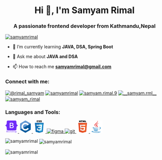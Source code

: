 <h1 align="center">Hi 👋, I'm Samyam Rimal</h1>
<h3 align="center">A passionate frontend developer from Kathmandu,Nepal</h3>

<p align="left"> <a href="https://github.com/ryo-ma/github-profile-trophy"><img src="https://github-profile-trophy.vercel.app/?username=samyamrimal" alt="samyamrimal" /></a> </p>

- 🌱 I’m currently learning **JAVA, DSA, Spring Boot**

- 💬 Ask me about **JAVA and DSA**

- 📫 How to reach me **samyamrimal@gmail.com**

<h3 align="left">Connect with me:</h3>
<p align="left">
<a href="https://twitter.com/@rimal_samyam" target="blank"><img align="center" src="https://raw.githubusercontent.com/rahuldkjain/github-profile-readme-generator/master/src/images/icons/Social/twitter.svg" alt="@rimal_samyam" height="30" width="40" /></a>
<a href="https://linkedin.com/in/samyamrimal" target="blank"><img align="center" src="https://raw.githubusercontent.com/rahuldkjain/github-profile-readme-generator/master/src/images/icons/Social/linked-in-alt.svg" alt="samyamrimal" height="30" width="40" /></a>
<a href="https://fb.com/samyam.rimal.9" target="blank"><img align="center" src="https://raw.githubusercontent.com/rahuldkjain/github-profile-readme-generator/master/src/images/icons/Social/facebook.svg" alt="samyam.rimal.9" height="30" width="40" /></a>
<a href="https://instagram.com/__samyam.rml__" target="blank"><img align="center" src="https://raw.githubusercontent.com/rahuldkjain/github-profile-readme-generator/master/src/images/icons/Social/instagram.svg" alt="__samyam.rml__" height="30" width="40" /></a>
<a href="https://www.leetcode.com/samyam_rimal" target="blank"><img align="center" src="https://raw.githubusercontent.com/rahuldkjain/github-profile-readme-generator/master/src/images/icons/Social/leet-code.svg" alt="samyam_rimal" height="30" width="40" /></a>
</p>

<h3 align="left">Languages and Tools:</h3>
<p align="left"> <a href="https://getbootstrap.com" target="_blank" rel="noreferrer"> <img src="https://raw.githubusercontent.com/devicons/devicon/master/icons/bootstrap/bootstrap-plain-wordmark.svg" alt="bootstrap" width="40" height="40"/> </a> <a href="https://www.cprogramming.com/" target="_blank" rel="noreferrer"> <img src="https://raw.githubusercontent.com/devicons/devicon/master/icons/c/c-original.svg" alt="c" width="40" height="40"/> </a> <a href="https://www.w3schools.com/css/" target="_blank" rel="noreferrer"> <img src="https://raw.githubusercontent.com/devicons/devicon/master/icons/css3/css3-original-wordmark.svg" alt="css3" width="40" height="40"/> </a> <a href="https://www.figma.com/" target="_blank" rel="noreferrer"> <img src="https://www.vectorlogo.zone/logos/figma/figma-icon.svg" alt="figma" width="40" height="40"/> </a> <a href="https://git-scm.com/" target="_blank" rel="noreferrer"> <img src="https://www.vectorlogo.zone/logos/git-scm/git-scm-icon.svg" alt="git" width="40" height="40"/> </a> <a href="https://www.w3.org/html/" target="_blank" rel="noreferrer"> <img src="https://raw.githubusercontent.com/devicons/devicon/master/icons/html5/html5-original-wordmark.svg" alt="html5" width="40" height="40"/> </a> <a href="https://www.java.com" target="_blank" rel="noreferrer"> <img src="https://raw.githubusercontent.com/devicons/devicon/master/icons/java/java-original.svg" alt="java" width="40" height="40"/> </a> </p>

<p><img align="left" src="https://github-readme-stats.vercel.app/api/top-langs?username=samyamrimal&show_icons=true&locale=en&layout=compact" alt="samyamrimal" /></p>

<p>&nbsp;<img align="center" src="https://github-readme-stats.vercel.app/api?username=samyamrimal&show_icons=true&locale=en" alt="samyamrimal" /></p>

<p><img align="center" src="https://github-readme-streak-stats.herokuapp.com/?user=samyamrimal&" alt="samyamrimal" /></p>
